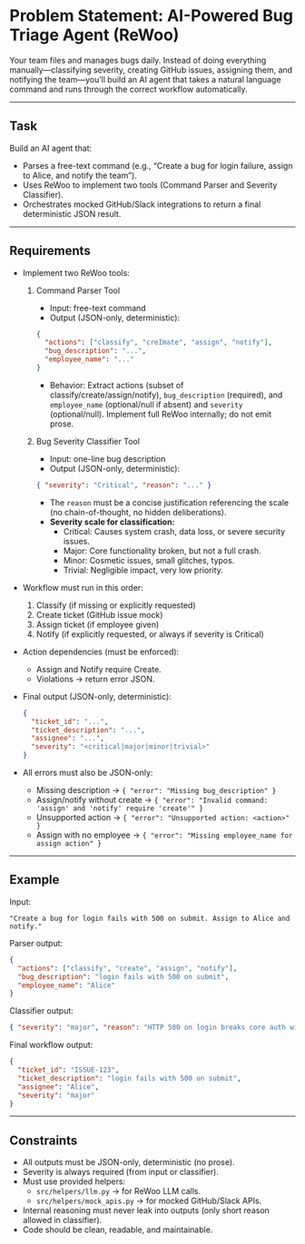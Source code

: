 # Problem Statement: AI-Powered Bug Triage Agent (ReWoo)

Your team files and manages bugs daily. Instead of doing everything manually—classifying severity, creating GitHub issues, assigning them, and notifying the team—you’ll build an AI agent that takes a natural language command and runs through the correct workflow automatically.

---

## Task

Build an AI agent that:
- Parses a free-text command (e.g., “Create a bug for login failure, assign to Alice, and notify the team”).
- Uses ReWoo to implement two tools (Command Parser and Severity Classifier).
- Orchestrates mocked GitHub/Slack integrations to return a final deterministic JSON result.

---

## Requirements

- Implement two ReWoo tools:
  1) Command Parser Tool
     - Input: free-text command
     - Output (JSON-only, deterministic):
      ```json
      {
        "actions": ["classify", "creImate", "assign", "notify"],
        "bug_description": "...",
        "employee_name": "..."
      }
      ```
     - Behavior: Extract actions (subset of classify/create/assign/notify), `bug_description` (required), and `employee_name` (optional/null if absent) and `severity` (optional/null). Implement full ReWoo internally; do not emit prose.

  2) Bug Severity Classifier Tool
     - Input: one-line bug description
     - Output (JSON-only, deterministic):
      ```json
      { "severity": "Critical", "reason": "..." }
      ```
     - The `reason` must be a concise justification referencing the scale (no chain-of-thought, no hidden deliberations).
     - **Severity scale for classification:**
        - Critical: Causes system crash, data loss, or severe security issues.
        - Major: Core functionality broken, but not a full crash.
        - Minor: Cosmetic issues, small glitches, typos.
        - Trivial: Negligible impact, very low priority.
  
- Workflow must run in this order:
  1) Classify (if missing or explicitly requested)
  2) Create ticket (GitHub issue mock)
  3) Assign ticket (if employee given)
  4) Notify (if explicitly requested, or always if severity is Critical)

- Action dependencies (must be enforced):
  - Assign and Notify require Create.
  - Violations → return error JSON.

- Final output (JSON-only, deterministic):
  ```json
  {
    "ticket_id": "...",
    "ticket_description": "...",
    "assignee": "...",
    "severity": "<critical|major|minor|trivial>"
  }
  ```
- All errors must also be JSON-only:
  - Missing description → `{ "error": "Missing bug_description" }`
  - Assign/notify without create → `{ "error": "Invalid command: 'assign' and 'notify' require 'create'" }`
  - Unsupported action → `{ "error": "Unsupported action: <action>" }`
  - Assign with no employee → `{ "error": "Missing employee_name for assign action" }`
---

## Example

Input:
```
"Create a bug for login fails with 500 on submit. Assign to Alice and notify."
```

Parser output:
```json
{
  "actions": ["classify", "create", "assign", "notify"],
  "bug_description": "login fails with 500 on submit",
  "employee_name": "Alice"
}
```

Classifier output:
```json
{ "severity": "major", "reason": "HTTP 500 on login breaks core auth without full crash" }
```

Final workflow output:
```json
{
  "ticket_id": "ISSUE-123",
  "ticket_description": "login fails with 500 on submit",
  "assignee": "Alice",
  "severity": "major"
}
```

---

## Constraints
- All outputs must be JSON-only, deterministic (no prose).
- Severity is always required (from input or classifier).
- Must use provided helpers:
    - `src/helpers/llm.py` → for ReWoo LLM calls.
    - `src/helpers/mock_apis.py` → for mocked GitHub/Slack APIs.
- Internal reasoning must never leak into outputs (only short reason allowed in classifier).
- Code should be clean, readable, and maintainable.